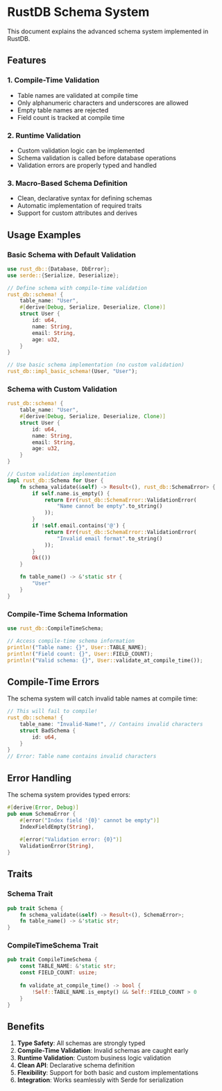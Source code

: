 # RustDB Schema System

This document explains the advanced schema system implemented in RustDB.

## Features

### 1. Compile-Time Validation
- Table names are validated at compile time
- Only alphanumeric characters and underscores are allowed
- Empty table names are rejected
- Field count is tracked at compile time

### 2. Runtime Validation
- Custom validation logic can be implemented
- Schema validation is called before database operations
- Validation errors are properly typed and handled

### 3. Macro-Based Schema Definition
- Clean, declarative syntax for defining schemas
- Automatic implementation of required traits
- Support for custom attributes and derives

## Usage Examples

### Basic Schema with Default Validation

```rust
use rust_db::{Database, DbError};
use serde::{Serialize, Deserialize};

// Define schema with compile-time validation
rust_db::schema! {
    table_name: "User",
    #[derive(Debug, Serialize, Deserialize, Clone)]
    struct User {
        id: u64,
        name: String,
        email: String,
        age: u32,
    }
}

// Use basic schema implementation (no custom validation)
rust_db::impl_basic_schema!(User, "User");
```

### Schema with Custom Validation

```rust
rust_db::schema! {
    table_name: "User",
    #[derive(Debug, Serialize, Deserialize, Clone)]
    struct User {
        id: u64,
        name: String,
        email: String,
        age: u32,
    }
}

// Custom validation implementation
impl rust_db::Schema for User {
    fn schema_validate(&self) -> Result<(), rust_db::SchemaError> {
        if self.name.is_empty() {
            return Err(rust_db::SchemaError::ValidationError(
                "Name cannot be empty".to_string()
            ));
        }
        if !self.email.contains('@') {
            return Err(rust_db::SchemaError::ValidationError(
                "Invalid email format".to_string()
            ));
        }
        Ok(())
    }

    fn table_name() -> &'static str {
        "User"
    }
}
```

### Compile-Time Schema Information

```rust
use rust_db::CompileTimeSchema;

// Access compile-time schema information
println!("Table name: {}", User::TABLE_NAME);
println!("Field count: {}", User::FIELD_COUNT);
println!("Valid schema: {}", User::validate_at_compile_time());
```

## Compile-Time Errors

The schema system will catch invalid table names at compile time:

```rust
// This will fail to compile!
rust_db::schema! {
    table_name: "Invalid-Name!", // Contains invalid characters
    struct BadSchema {
        id: u64,
    }
}
// Error: Table name contains invalid characters
```

## Error Handling

The schema system provides typed errors:

```rust
#[derive(Error, Debug)]
pub enum SchemaError {
    #[error("Index field '{0}' cannot be empty")]
    IndexFieldEmpty(String),
    
    #[error("Validation error: {0}")]
    ValidationError(String),
}
```

## Traits

### Schema Trait
```rust
pub trait Schema {
    fn schema_validate(&self) -> Result<(), SchemaError>;
    fn table_name() -> &'static str;
}
```

### CompileTimeSchema Trait
```rust
pub trait CompileTimeSchema {
    const TABLE_NAME: &'static str;
    const FIELD_COUNT: usize;
    
    fn validate_at_compile_time() -> bool {
        !Self::TABLE_NAME.is_empty() && Self::FIELD_COUNT > 0
    }
}
```

## Benefits

1. **Type Safety**: All schemas are strongly typed
2. **Compile-Time Validation**: Invalid schemas are caught early
3. **Runtime Validation**: Custom business logic validation
4. **Clean API**: Declarative schema definition
5. **Flexibility**: Support for both basic and custom implementations
6. **Integration**: Works seamlessly with Serde for serialization
